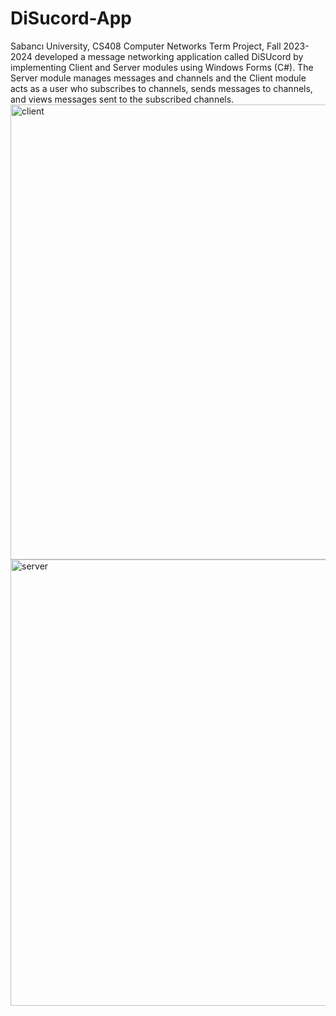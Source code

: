 # DiSucord-App
 Sabancı University, CS408 Computer Networks Term Project, Fall 2023-2024
developed a message networking application called DiSUcord by implementing Client and Server modules using Windows Forms (C#). The Server module manages messages and channels and the Client module acts as a user who subscribes to channels, sends messages to channels, and views messages sent to the subscribed channels.
<img width="728" alt="client" src="https://github.com/nidakayaduman/DiSucord-App/assets/136532729/63216782-a82c-4661-9d63-854dd0cb193c">
<img width="714" alt="server" src="https://github.com/nidakayaduman/DiSucord-App/assets/136532729/6a445072-848a-4ed8-9e5a-df389a1540f0">

